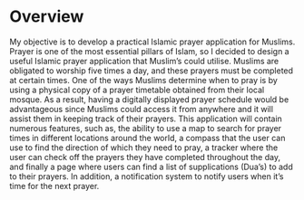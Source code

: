 # Overview

My objective is to develop a practical Islamic prayer application for Muslims. Prayer is one of the most essential pillars of Islam, so I decided to design a useful Islamic prayer application that Muslim’s could utilise. Muslims are obligated to worship five times a day, and these prayers must be completed at certain times. One of the ways Muslims determine when to pray is by using a physical copy of a prayer timetable obtained from their local mosque. As a result, having a digitally displayed prayer schedule would be advantageous since Muslims could access it from anywhere and it will assist them in keeping track of their prayers. This application will contain numerous features, such as, the ability to use a map to search for prayer times in different locations around the world, a compass that the user can use to find the direction of which they need to pray, a tracker where the user can check off the prayers they have completed throughout the day, and finally a page where users can find a list of supplications (Dua’s) to add to their prayers. In addition, a notification system to notify users when it’s time for the next prayer.

